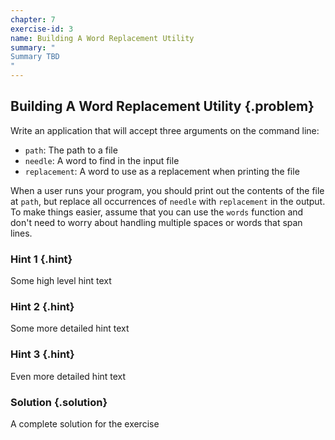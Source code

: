 ```yaml
---
chapter: 7
exercise-id: 3
name: Building A Word Replacement Utility
summary: "
Summary TBD
"
---
```


## Building A Word Replacement Utility {.problem}

Write an application that will accept three arguments on the command line:

- `path`: The path to a file
- `needle`: A word to find in the input file
- `replacement`: A word to use as a replacement when printing the file

When a user runs your program, you should print out the contents of the file at
`path`, but replace all occurrences of `needle` with `replacement` in the
output. To make things easier, assume that you can use the `words` function and
don't need to worry about handling multiple spaces or words that span lines.

### Hint 1 {.hint}

Some high level hint text

### Hint 2 {.hint}

Some more detailed hint text

### Hint 3 {.hint}

Even more detailed hint text

### Solution {.solution}

A complete solution for the exercise
